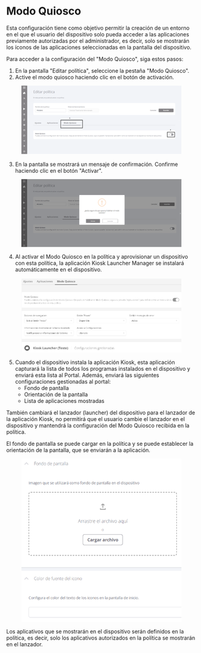 # Modo Quiosco

Esta configuración tiene como objetivo permitir la creación de un entorno en el que el usuario del dispositivo solo pueda acceder a las aplicaciones previamente autorizadas por el administrador, es decir, solo se mostrarán los íconos de las aplicaciones seleccionadas en la pantalla del dispositivo.

Para acceder a la configuración del "Modo Quiosco", siga estos pasos:&#x20;

1. En la pantalla "Editar política", seleccione la pestaña "Modo Quiosco".&#x20;
2. Active el modo quiosco haciendo clic en el botón de activación.

<figure><img src="../../.gitbook/assets/image (1) (1) (1).png" alt=""><figcaption></figcaption></figure>

3. En la pantalla se mostrará un mensaje de confirmación. Confirme haciendo clic en el botón "Activar".

<figure><img src="../../.gitbook/assets/image (1) (1) (1) (1).png" alt=""><figcaption></figcaption></figure>

4. Al activar el Modo Quiosco en la política y aprovisionar un dispositivo con esta política, la aplicación Kiosk Launcher Manager se instalará automáticamente en el dispositivo.

<figure><img src="../../.gitbook/assets/image (2) (1).png" alt=""><figcaption></figcaption></figure>

5. Cuando el dispositivo instala la aplicación Kiosk, esta aplicación capturará la lista de todos los programas instalados en el dispositivo y enviará esta lista al Portal. Además, enviará las siguientes configuraciones gestionadas al portal:
   * Fondo de pantalla
   * Orientación de la pantalla
   * Lista de aplicaciones mostradas

También cambiará el lanzador (launcher) del dispositivo para el lanzador de la aplicación Kiosk, no permitirá que el usuario cambie el lanzador en el dispositivo y mantendrá la configuración del Modo Quiosco recibida en la política.

El fondo de pantalla se puede cargar en la política y se puede establecer la orientación de la pantalla, que se enviarán a la aplicación.

<figure><img src="../../.gitbook/assets/image (3) (1).png" alt=""><figcaption></figcaption></figure>

Los aplicativos que se mostrarán en el dispositivo serán definidos en la política, es decir, solo los aplicativos autorizados en la política se mostrarán en el lanzador.
